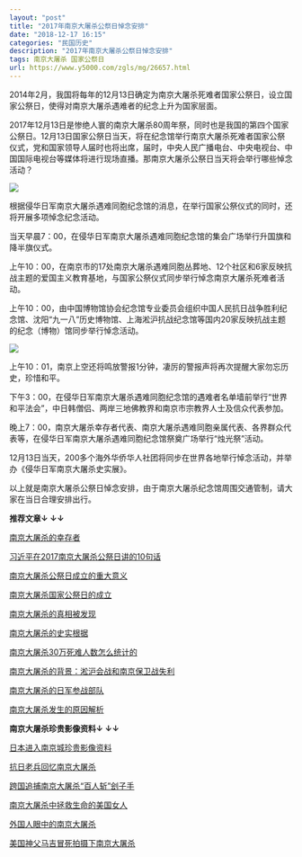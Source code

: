 ```yaml
---
layout: "post"
title: "2017年南京大屠杀公祭日悼念安排"
date: "2018-12-17 16:15"
categories: "民国历史"
description: "2017年南京大屠杀公祭日悼念安排"
tags: 南京大屠杀 国家公祭日
url: https://www.y5000.com/zgls/mg/26657.html
---
```






2014年2月，我国将每年的12月13日确定为南京大屠杀死难者国家公祭日，设立国家公祭日，使得对南京大屠杀遇难者的纪念上升为国家层面。

2017年12月13日是惨绝人寰的南京大屠杀80周年祭，同时也是我国的第四个国家公祭日。12月13日国家公祭日当天，将在纪念馆举行南京大屠杀死难者国家公祭仪式，党和国家领导人届时也将出席，届时，中央人民广播电台、中央电视台、中国国际电视台等媒体将进行现场直播。那南京大屠杀公祭日当天将会举行哪些悼念活动？

![](https://img.y5000.com/uploads/allimg/171213/8-1G213101SO08.jpg)

根据侵华日军南京大屠杀遇难同胞纪念馆的消息，在举行国家公祭仪式的同时，还将开展多项悼念纪念活动。

当天早晨7：00，在侵华日军南京大屠杀遇难同胞纪念馆的集会广场举行升国旗和降半旗仪式。

上午10：00，在南京市的17处南京大屠杀遇难同胞丛葬地、12个社区和6家反映抗战主题的爱国主义教育基地，与国家公祭仪式同步举行悼念南京大屠杀死难者活动。

上午10：00，由中国博物馆协会纪念馆专业委员会组织中国人民抗日战争胜利纪念馆、沈阳“九一八”历史博物馆、上海淞沪抗战纪念馆等国内20家反映抗战主题的纪念（博物）馆同步举行悼念活动。

![](https://img.y5000.com/uploads/allimg/171213/8-1G213101920500.jpg)

上午10：01，南京上空还将鸣放警报1分钟，凄厉的警报声将再次提醒大家勿忘历史，珍惜和平。

下午3：00，在侵华日军南京大屠杀遇难同胞纪念馆的遇难者名单墙前举行“世界和平法会”，中日韩僧侣、两岸三地佛教界和南京市宗教界人士及信众代表参加。

晚上7：00，南京大屠杀幸存者代表、南京大屠杀遇难同胞亲属代表、各界群众代表等，在侵华日军南京大屠杀遇难同胞纪念馆祭奠广场举行“烛光祭”活动。

12月13日当天，200多个海外华侨华人社团将同步在世界各地举行悼念活动，并举办《侵华日军南京大屠杀史实展》。

以上就是南京大屠杀公祭日悼念安排，由于南京大屠杀纪念馆周围交通管制，请大家在当日合理安排出行。

**推荐文章↓ ↓↓**

[南京大屠杀的幸存者](https://www.y5000.com/shbt/26648.html)

[习近平在2017南京大屠杀公祭日讲的10句话](https://www.y5000.com/shbt/shss/26668.html)

[南京大屠杀公祭日成立的重大意义](https://www.y5000.com/shbt/26647.html)

[南京大屠杀国家公祭日的成立](https://www.y5000.com/zgls/mg/26646.html)

[南京大屠杀的真相被发现](https://www.y5000.com/zgls/mg/26645.html)

[南京大屠杀的史实根据](https://www.y5000.com/zgls/mg/26643.html)

[南京大屠杀30万死难人数怎么统计的](https://www.y5000.com/zgls/mg/26642.html)

[南京大屠杀的背景：淞沪会战和南京保卫战失利](https://www.y5000.com/zgls/mg/26639.html)

[南京大屠杀的日军参战部队](https://www.y5000.com/zgls/mg/26641.html)

[南京大屠杀发生的原因解析](https://www.y5000.com/zgls/mg/26656.html)

**南京大屠杀珍贵影像资料↓ ↓↓**

[日本进入南京城珍贵影像资料](https://www.y5000.com/zgls/mg/26659.html)

[抗日老兵回忆南京大屠杀](https://www.y5000.com/zgls/mg/26664.html)

[跨国追捕南京大屠杀“百人斩”刽子手](https://www.y5000.com/zgls/mg/26663.html)

[南京大屠杀中拯救生命的美国女人](https://www.y5000.com/zgls/mg/26661.html)

[外国人眼中的南京大屠杀](https://www.y5000.com/zgls/mg/26658.html)

[美国神父马吉冒死拍摄下南京大屠杀](https://www.y5000.com/zgls/mg/26660.html)

